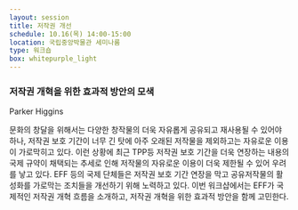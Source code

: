```yaml
---
layout: session
title: 저작권 개선
schedule: 10.16(목) 14:00-15:00
location: 국립중앙박물관 세미나룸
type: 워크숍
box: whitepurple_light
---
```


### 저작권 개혁을 위한 효과적 방안의 모색

Parker Higgins

문화의 창달을 위해서는 다양한 창작물의 더욱 자유롭게 공유되고 재사용될 수 있어야 하나, 저작권 보호 기간이 너무 긴 탓에 아주 오래된 저작물을 제외하고는 자유로운 이용이 가로막히고 있다. 이런 상황에 최근 TPP등 저작권 보호 기간을 더욱 연장하는 내용의 국제 규약이 채택되는 추세로 인해 저작물의 자유로운 이용이 더욱 제한될 수 있어 우려를 낳고 있다. EFF 등의 국제 단체들은 저작권 보호 기간 연장을 막고 공유저작물의 활성화를 가로막는 조치들을 개선하기 위해 노력하고 있다. 이번 워크샵에서는 EFF가 국제적인 저작권 개혁 흐름을 소개하고, 저작권 개혁을 위한 효과적 방안을 함께 고민한다.
